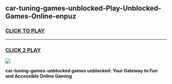 
## car-tuning-games-unblocked-Play-Unblocked-Games-Online-enpuz
<h3>
<a href="https://premium76.site?title=car-tuning-games-unblocked&ref=25A">CLICK TO PLAY</a></h3>
<hr>

<h3>
<a href="https://premium76.site?title=car-tuning-games-unblocked&ref=25A">CLICK 2 PLAY</a>
  
</h3>

<a href="https://premium76.site?title=car-tuning-games-unblocked&ref=25A"><img src="https://clearcache.store/games.png"></a>


**car-tuning-games-unblocked games unblocked: Your Gateway to Fun and Accessible Online Gaming**
